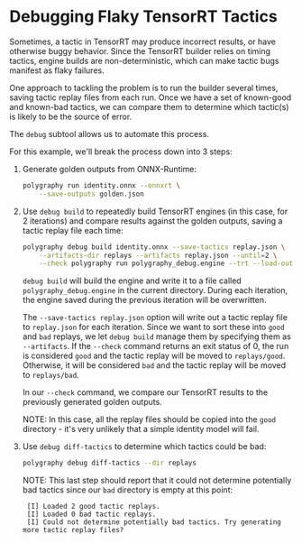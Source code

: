 # Debugging Flaky TensorRT Tactics

Sometimes, a tactic in TensorRT may produce incorrect results, or have
otherwise buggy behavior. Since the TensorRT builder relies on timing
tactics, engine builds are non-deterministic, which can make tactic bugs
manifest as flaky failures.

One approach to tackling the problem is to run the builder several times,
saving tactic replay files from each run. Once we have a set of known-good and
known-bad tactics, we can compare them to determine which tactic(s)
is likely to be the source of error.

The `debug` subtool allows us to automate this process.

For this example, we'll break the process down into 3 steps:

1. Generate golden outputs from ONNX-Runtime:

    ```bash
    polygraphy run identity.onnx --onnxrt \
        --save-outputs golden.json
    ```

2. Use `debug build` to repeatedly build TensorRT engines (in this case, for 2 iterations)
    and compare results against the golden outputs, saving a tactic replay file each time:

    ```bash
    polygraphy debug build identity.onnx --save-tactics replay.json \
        --artifacts-dir replays --artifacts replay.json --until=2 \
        --check polygraphy run polygraphy_debug.engine --trt --load-outputs golden.json
    ```

    `debug build` will build the engine and write it to a file called `polygraphy_debug.engine` in the
    current directory. During each iteration, the engine saved during the previous iteration will be overwritten.

    The `--save-tactics replay.json` option will write out a tactic replay file to `replay.json` for each iteration.
    Since we want to sort these into `good` and `bad` replays, we let `debug build` manage
    them by specifying them as `--artifacts`. If the `--check` command returns an exit status of 0,
    the run is considered `good` and the tactic replay will be moved to `replays/good`.
    Otherwise, it will be considered `bad` and the tactic replay will be moved to `replays/bad`.

    In our `--check` command, we compare our TensorRT results to the previously generated
    golden outputs.

    NOTE: In this case, all the replay files should be copied into the `good` directory - it's
    very unlikely that a simple identity model will fail.

3. Use `debug diff-tactics` to determine which tactics could be bad:

    ```bash
    polygraphy debug diff-tactics --dir replays
    ```

    NOTE: This last step should report that it could not determine potentially bad tactics since
    our `bad` directory is empty at this point:

        [I] Loaded 2 good tactic replays.
        [I] Loaded 0 bad tactic replays.
        [I] Could not determine potentially bad tactics. Try generating more tactic replay files?
